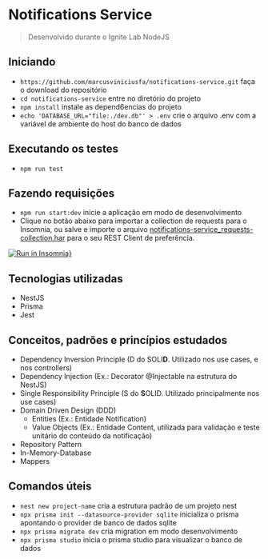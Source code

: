 # Notifications Service

> Desenvolvido durante o Ignite Lab NodeJS

## Iniciando

* `https://github.com/marcusviniciusfa/notifications-service.git` faça o download do repositório
* `cd notifications-service` entre no diretório do projeto
* `npm install` instale as depend6encias do projeto
* `echo 'DATABASE_URL="file:./dev.db"' > .env` crie o arquivo .env com a variável de ambiente do host do banco de dados

## Executando os testes

* `npm run test`

## Fazendo requisições

* `npm run start:dev` inicie a aplicação em modo de desenvolvimento
* Clique no botão abaixo para importar a collection de requests para o Insomnia, ou salve e importe o arquivo [notifications-service_requests-collection.har](https://gist.githubusercontent.com/marcusviniciusfa/759eccbb961dcef4cb23876e3368ff8e/raw/ec73a151b2b13fcdf1da68139bc823e905ac7990/notifications-service_requests-collection.har) para o seu REST Client de preferência.

[![Run in Insomnia}](https://insomnia.rest/images/run.svg)](https://insomnia.rest/run/?label=notifications-service&uri=https://gist.githubusercontent.com/marcusviniciusfa/759eccbb961dcef4cb23876e3368ff8e/raw/ec73a151b2b13fcdf1da68139bc823e905ac7990/notifications-service_requests-collection.json)

## Tecnologias utilizadas

* NestJS
* Prisma
* Jest

## Conceitos, padrões e princípios estudados

* Dependency Inversion Principle (D do SOLI**D**. Utilizado nos use cases, e nos controllers)
* Dependency Injection (Ex.: Decorator @Injectable na estrutura do NestJS)
* Single Responsibility Principle (S do **S**OLID. Utilizado principalmente nos use cases)
* Domain Driven Design (DDD)
  * Entities (Ex.: Entidade Notification)
  * Value Objects (Ex.: Entidade Content, utilizada para validação e teste unitário do conteúdo da notificação)
* Repository Pattern
* In-Memory-Database
* Mappers

## Comandos úteis

* `nest new project-name` cria a estrutura padrão de um projeto nest
* `npx prisma init --datasource-provider sqlite` inicializa o prisma apontando o provider de banco de dados sqlite
* `npx prisma migrate dev` cria migration em modo desenvolvimento
* `npx prisma studio` inicia o prisma studio para visualizar o banco de dados
